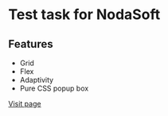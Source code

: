 # Test task for **NodaSoft**

## Features

- Grid
- Flex
- Adaptivity
- Pure CSS popup box

[Visit page](https://hsifananab.github.io/nodasoft-task/)
